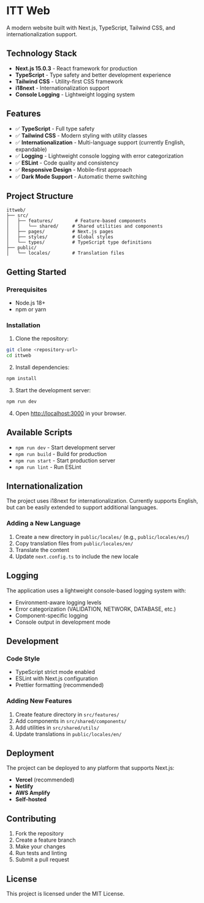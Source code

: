 # ITT Web

A modern website built with Next.js, TypeScript, Tailwind CSS, and internationalization support.

## Technology Stack

- **Next.js 15.0.3** - React framework for production
- **TypeScript** - Type safety and better development experience
- **Tailwind CSS** - Utility-first CSS framework
- **i18next** - Internationalization support
- **Console Logging** - Lightweight logging system

## Features

- ✅ **TypeScript** - Full type safety
- ✅ **Tailwind CSS** - Modern styling with utility classes
- ✅ **Internationalization** - Multi-language support (currently English, expandable)
- ✅ **Logging** - Lightweight console logging with error categorization
- ✅ **ESLint** - Code quality and consistency
- ✅ **Responsive Design** - Mobile-first approach
- ✅ **Dark Mode Support** - Automatic theme switching

## Project Structure

```
ittweb/
├── src/
│   ├── features/        # Feature-based components
│   │   └── shared/     # Shared utilities and components
│   ├── pages/          # Next.js pages
│   ├── styles/         # Global styles
│   └── types/          # TypeScript type definitions
├── public/
│   └── locales/        # Translation files
```

## Getting Started

### Prerequisites

- Node.js 18+ 
- npm or yarn

### Installation

1. Clone the repository:
```bash
git clone <repository-url>
cd ittweb
```

2. Install dependencies:
```bash
npm install
```

3. Start the development server:
```bash
npm run dev
```

4. Open [http://localhost:3000](http://localhost:3000) in your browser.

## Available Scripts

- `npm run dev` - Start development server
- `npm run build` - Build for production
- `npm run start` - Start production server
- `npm run lint` - Run ESLint


## Internationalization

The project uses i18next for internationalization. Currently supports English, but can be easily extended to support additional languages.

### Adding a New Language

1. Create a new directory in `public/locales/` (e.g., `public/locales/es/`)
2. Copy translation files from `public/locales/en/`
3. Translate the content
4. Update `next.config.ts` to include the new locale

## Logging

The application uses a lightweight console-based logging system with:
- Environment-aware logging levels
- Error categorization (VALIDATION, NETWORK, DATABASE, etc.)
- Component-specific logging
- Console output in development mode

## Development

### Code Style

- TypeScript strict mode enabled
- ESLint with Next.js configuration
- Prettier formatting (recommended)

### Adding New Features

1. Create feature directory in `src/features/`
2. Add components in `src/shared/components/`
3. Add utilities in `src/shared/utils/`
4. Update translations in `public/locales/en/`

## Deployment

The project can be deployed to any platform that supports Next.js:

- **Vercel** (recommended)
- **Netlify**
- **AWS Amplify**
- **Self-hosted**

## Contributing

1. Fork the repository
2. Create a feature branch
3. Make your changes
4. Run tests and linting
5. Submit a pull request

## License

This project is licensed under the MIT License.